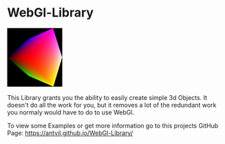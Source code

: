 # WebGl-Library

![Image of Cube](pageIcon.png)

This Library grants you the ability to easily create simple 3d Objects.
It doesn't do all the work for you, but it removes a lot of the redundant work you normaly would have to do to use WebGl.

To view some Examples or get more information go to this projects GitHub Page:
https://antvil.github.io/WebGl-Library/
